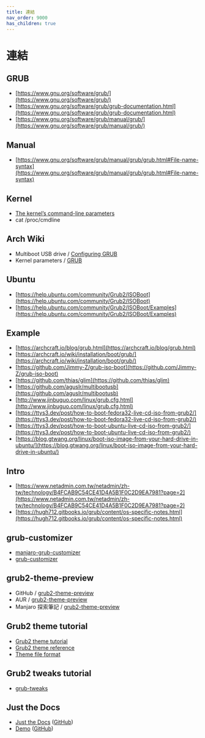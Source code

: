 ```yaml
---
title: 連結
nav_order: 9000
has_children: true
---
```


# 連結

## GRUB

* [https://www.gnu.org/software/grub/](https://www.gnu.org/software/grub/)
* [https://www.gnu.org/software/grub/grub-documentation.html](https://www.gnu.org/software/grub/grub-documentation.html)
* [https://www.gnu.org/software/grub/manual/grub/](https://www.gnu.org/software/grub/manual/grub/)

## Manual

* [https://www.gnu.org/software/grub/manual/grub/grub.html#File-name-syntax](https://www.gnu.org/software/grub/manual/grub/grub.html#File-name-syntax)

## Kernel

* [The kernel’s command-line parameters](https://www.kernel.org/doc/html/latest/admin-guide/kernel-parameters.html)
* cat /proc/cmdline

## Arch Wiki

* Multiboot USB drive / [Configuring GRUB](https://wiki.archlinux.org/title/Multiboot_USB_drive#Configuring_GRUB)
* Kernel parameters / [GRUB](https://wiki.archlinux.org/title/Kernel_parameters#GRUB)

## Ubuntu

* [https://help.ubuntu.com/community/Grub2/ISOBoot](https://help.ubuntu.com/community/Grub2/ISOBoot)
* [https://help.ubuntu.com/community/Grub2/ISOBoot/Examples](https://help.ubuntu.com/community/Grub2/ISOBoot/Examples)


## Example

* [https://archcraft.io/blog/grub.html](https://archcraft.io/blog/grub.html)
* [https://archcraft.io/wiki/installation/boot/grub/](https://archcraft.io/wiki/installation/boot/grub/)
* [https://github.com/Jimmy-Z/grub-iso-boot](https://github.com/Jimmy-Z/grub-iso-boot)
* [https://github.com/thias/glim](https://github.com/thias/glim)
* [https://github.com/aguslr/multibootusb](https://github.com/aguslr/multibootusb)
* [http://www.jinbuguo.com/linux/grub.cfg.html](http://www.jinbuguo.com/linux/grub.cfg.html)
* [https://ttys3.dev/post/how-to-boot-fedora32-live-cd-iso-from-grub2/](https://ttys3.dev/post/how-to-boot-fedora32-live-cd-iso-from-grub2/)
* [https://ttys3.dev/post/how-to-boot-ubuntu-live-cd-iso-from-grub2/](https://ttys3.dev/post/how-to-boot-ubuntu-live-cd-iso-from-grub2/)
* [https://blog.gtwang.org/linux/boot-iso-image-from-your-hard-drive-in-ubuntu/](https://blog.gtwang.org/linux/boot-iso-image-from-your-hard-drive-in-ubuntu/)


## Intro

* [https://www.netadmin.com.tw/netadmin/zh-tw/technology/B4FCAB9C54CE41D4A5B1F0C2D9EA7981?page=2](https://www.netadmin.com.tw/netadmin/zh-tw/technology/B4FCAB9C54CE41D4A5B1F0C2D9EA7981?page=2)
* [https://hugh712.gitbooks.io/grub/content/os-specific-notes.html](https://hugh712.gitbooks.io/grub/content/os-specific-notes.html)


## grub-customizer

* [manjaro-grub-customizer](https://github.com/mvidaldp/manjaro-grub-customizer)
* [grub-customizer](https://launchpad.net/grub-customizer)


## grub2-theme-preview

* GitHub / [grub2-theme-preview](https://github.com/hartwork/grub2-theme-preview)
* AUR / [grub2-theme-preview](https://aur.archlinux.org/packages/grub2-theme-preview/)
* Manjaro 探索筆記 / [grub2-theme-preview](https://samwhelp.github.io/note-about-manjaro/read/adjustment/tool/grub2-theme-preview.html)


## Grub2 theme tutorial

* [Grub2 theme tutorial](http://wiki.rosalab.ru/en/index.php/Grub2_theme_tutorial)
* [Grub2 theme reference](http://wiki.rosalab.ru/en/index.php/Grub2_theme_/_reference)
* [Theme file format](https://www.gnu.org/software/grub/manual/grub/html_node/Theme-file-format.html)


## Grub2 tweaks tutorial

* [grub-tweaks](https://github.com/vandalsoul/grub-tweaks)


## Just the Docs

* [Just the Docs](https://pmarsceill.github.io/just-the-docs/) ([GitHub](https://github.com/pmarsceill/just-the-docs))
* [Demo](https://pmarsceill.github.io/jtd-remote/) ([GitHub](https://github.com/pmarsceill/jtd-remote))
